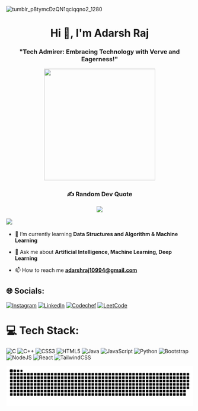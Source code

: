 ![tumblr_p8tymcDzQN1qciqqno2_1280](https://github.com/silentkiller18/silentkiller18/assets/89922781/2e943aa2-630a-46a4-ba35-7d8cf6c2f421)



<h1 align="center">Hi 👋, I'm Adarsh Raj</h1>
<h3 align="center">"Tech Admirer: Embracing Technology with Verve and Eagerness!"</h3>
<div id="header" align="center">
  
  <img src="https://media3.giphy.com/media/CuuSHzuc0O166MRfjt/giphy.gif?cid=ecf05e47wgrowvg6ixu0hlq641ch2y9a2tztekd20o3bcofb&ep=v1_gifs_search&rid=giphy.gif&ct=g" width="300" height="300"/>

  ### ✍️ Random Dev Quote
![](https://quotes-github-readme.vercel.app/api?type=horizontal&theme=radical)
</div>


[![](https://visitcount.itsvg.in/api?id=silentkiller18&icon=2&color=1)](https://visitcount.itsvg.in)

- 🌱 I’m currently learning **Data Structures and Algorithm & Machine Learning**

- 💬 Ask me about **Artificial Intelligence, Machine Learning, Deep Learning**

- 📫 How to reach me **adarshraj10994@gmail.com**


## 🌐 Socials:
[![Instagram](https://img.shields.io/badge/Instagram-%23E4405F.svg?logo=Instagram&logoColor=white)](https://instagram.com/im.adarsh_raj) [![LinkedIn](https://img.shields.io/badge/LinkedIn-%230077B5.svg?logo=linkedin&logoColor=white)](https://www.linkedin.com/in/adarsh-raj-700013214/) 
[![Codechef](https://img.shields.io/badge/Codechef-%23B92B27.svg?&style=for-the-badge&logo=Codechef&logoColor=white)](https://www.codechef.com/users/adarshraj18)
[![LeetCode](https://img.shields.io/badge/-LeetCode-FFA116?style=for-the-badge&logo=LeetCode&logoColor=black)](https://leetcode.com/adarshraj10994/)


# 💻 Tech Stack:
![C](https://img.shields.io/badge/c-%2300599C.svg?style=flat&logo=c&logoColor=white) ![C++](https://img.shields.io/badge/c++-%2300599C.svg?style=flat&logo=c%2B%2B&logoColor=white) ![CSS3](https://img.shields.io/badge/css3-%231572B6.svg?style=flat&logo=css3&logoColor=white) ![HTML5](https://img.shields.io/badge/html5-%23E34F26.svg?style=flat&logo=html5&logoColor=white) ![Java](https://img.shields.io/badge/java-%23ED8B00.svg?style=flat&logo=java&logoColor=white) ![JavaScript](https://img.shields.io/badge/javascript-%23323330.svg?style=flat&logo=javascript&logoColor=%23F7DF1E) ![Python](https://img.shields.io/badge/python-3670A0?style=flat&logo=python&logoColor=ffdd54) ![Bootstrap](https://img.shields.io/badge/bootstrap-%23563D7C.svg?style=flat&logo=bootstrap&logoColor=white) ![NodeJS](https://img.shields.io/badge/node.js-6DA55F?style=flat&logo=node.js&logoColor=white) ![React](https://img.shields.io/badge/react-%2320232a.svg?style=flat&logo=react&logoColor=%2361DAFB) ![TailwindCSS](https://img.shields.io/badge/tailwindcss-%2338B2AC.svg?style=flat&logo=tailwind-css&logoColor=white)


![](https://raw.githubusercontent.com/silentkiller18/silentkiller18/output/github-contribution-grid-snake.svg)


